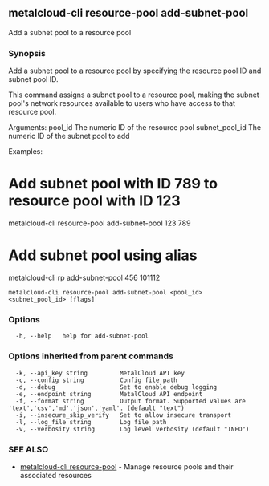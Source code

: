 ## metalcloud-cli resource-pool add-subnet-pool

Add a subnet pool to a resource pool

### Synopsis

Add a subnet pool to a resource pool by specifying the resource pool ID and subnet pool ID.

This command assigns a subnet pool to a resource pool, making the subnet pool's
network resources available to users who have access to that resource pool.

Arguments:
  pool_id         The numeric ID of the resource pool
  subnet_pool_id  The numeric ID of the subnet pool to add

Examples:
  # Add subnet pool with ID 789 to resource pool with ID 123
  metalcloud-cli resource-pool add-subnet-pool 123 789

  # Add subnet pool using alias
  metalcloud-cli rp add-subnet-pool 456 101112

```
metalcloud-cli resource-pool add-subnet-pool <pool_id> <subnet_pool_id> [flags]
```

### Options

```
  -h, --help   help for add-subnet-pool
```

### Options inherited from parent commands

```
  -k, --api_key string         MetalCloud API key
  -c, --config string          Config file path
  -d, --debug                  Set to enable debug logging
  -e, --endpoint string        MetalCloud API endpoint
  -f, --format string          Output format. Supported values are 'text','csv','md','json','yaml'. (default "text")
  -i, --insecure_skip_verify   Set to allow insecure transport
  -l, --log_file string        Log file path
  -v, --verbosity string       Log level verbosity (default "INFO")
```

### SEE ALSO

* [metalcloud-cli resource-pool](metalcloud-cli_resource-pool.md)	 - Manage resource pools and their associated resources

